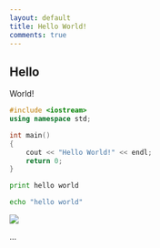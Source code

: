 ```yaml
---
layout: default
title: Hello World!
comments: true
---
```



## Hello

World!

```c++
#include <iostream>
using namespace std;

int main()
{
    cout << "Hello World!" << endl;
    return 0;
}
```

```python
print hello world
```

```sh
echo "hello world"
```

![](http://static.hihocoder.com/images/hiho.jpg)

...
